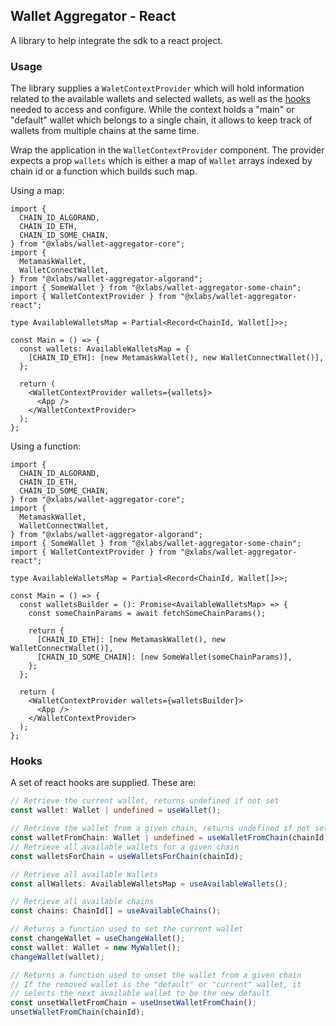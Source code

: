 ## Wallet Aggregator - React

A library to help integrate the sdk to a react project.

### Usage

The library supplies a `WaletContextProvider` which will hold information related to the available wallets and selected wallets, as well as the [hooks](#hooks) needed to access and configure. While the context holds a "main" or "default" wallet which belongs to a single chain, it allows to keep track of wallets from multiple chains at the same time.

Wrap the application in the `WalletContextProvider` component. The provider expects a prop `wallets` which is either a map of `Wallet` arrays indexed by chain id or a function which builds such map.

Using a map:

```tsx
import {
  CHAIN_ID_ALGORAND,
  CHAIN_ID_ETH,
  CHAIN_ID_SOME_CHAIN,
} from "@xlabs/wallet-aggregator-core";
import {
  MetamaskWallet,
  WalletConnectWallet,
} from "@xlabs/wallet-aggregator-algorand";
import { SomeWallet } from "@xlabs/wallet-aggregator-some-chain";
import { WalletContextProvider } from "@xlabs/wallet-aggregator-react";

type AvailableWalletsMap = Partial<Record<ChainId, Wallet[]>>;

const Main = () => {
  const wallets: AvailableWalletsMap = {
    [CHAIN_ID_ETH]: [new MetamaskWallet(), new WalletConnectWallet()],
  };

  return (
    <WalletContextProvider wallets={wallets}>
      <App />
    </WalletContextProvider>
  );
};
```

Using a function:

```tsx
import {
  CHAIN_ID_ALGORAND,
  CHAIN_ID_ETH,
  CHAIN_ID_SOME_CHAIN,
} from "@xlabs/wallet-aggregator-core";
import {
  MetamaskWallet,
  WalletConnectWallet,
} from "@xlabs/wallet-aggregator-algorand";
import { SomeWallet } from "@xlabs/wallet-aggregator-some-chain";
import { WalletContextProvider } from "@xlabs/wallet-aggregator-react";

type AvailableWalletsMap = Partial<Record<ChainId, Wallet[]>>;

const Main = () => {
  const walletsBuilder = (): Promise<AvailableWalletsMap> => {
    const someChainParams = await fetchSomeChainParams();

    return {
      [CHAIN_ID_ETH]: [new MetamaskWallet(), new WalletConnectWallet()],
      [CHAIN_ID_SOME_CHAIN]: [new SomeWallet(someChainParams)],
    };
  };

  return (
    <WalletContextProvider wallets={walletsBuilder}>
      <App />
    </WalletContextProvider>
  );
};
```

### Hooks

A set of react hooks are supplied. These are:

```ts
// Retrieve the current wallet, returns undefined if not set
const wallet: Wallet | undefined = useWallet();

// Retrieve the wallet from a given chain, returns undefined if not set
const walletFromChain: Wallet | undefined = useWalletFromChain(chainId);
// Retrieve all available wallets for a given chain
const walletsForChain = useWalletsForChain(chainId);

// Retrieve all available Wallets
const allWallets: AvailableWalletsMap = useAvailableWallets();

// Retrieve all available chains
const chains: ChainId[] = useAvailableChains();

// Returns a function used to set the current wallet
const changeWallet = useChangeWallet();
const wallet: Wallet = new MyWallet();
changeWallet(wallet);

// Returns a function used to unset the wallet from a given chain
// If the removed wallet is the "default" or "current" wallet, it
// selects the next available wallet to be the new default
const unsetWalletFromChain = useUnsetWalletFromChain();
unsetWalletFromChain(chainId);
```
